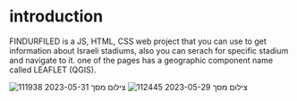 # introduction
FINDURFILED is a JS, HTML, CSS web project that you can use to get information about Israeli stadiums, also you can serach for specific stadium and navigate to it.
one of the pages has a geographic component name called LEAFLET (QGIS).

![צילום מסך 2023-05-31 111938](https://github.com/Haimagiv28/FINDURFILED/assets/95864976/26e95fad-e80a-47a7-98cc-fa46af418799)
![צילום מסך 2023-05-29 112445](https://github.com/Haimagiv28/FINDURFILED/assets/95864976/86c3840a-5bae-4bb5-9ee6-3a6d31eac061)



